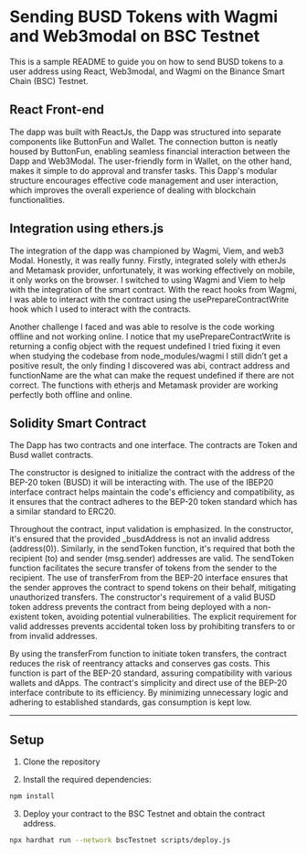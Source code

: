 # Sending BUSD Tokens with Wagmi and Web3modal on BSC Testnet

This is a sample README to guide you on how to send BUSD tokens to a user address using React, Web3modal, and Wagmi on the Binance Smart Chain (BSC) Testnet.

## React Front-end

The dapp was built with ReactJs, the Dapp was structured into separate components like ButtonFun and Wallet. The connection button is neatly housed by ButtonFun, enabling seamless financial interaction between the Dapp and Web3Modal. The user-friendly form in Wallet, on the other hand, makes it simple to do approval and transfer tasks. This Dapp's modular structure encourages effective code management and user interaction, which improves the overall experience of dealing with blockchain functionalities.

## Integration using ethers.js

The integration of the dapp was championed by Wagmi, Viem, and web3 Modal. Honestly, it was really funny. Firstly, integrated solely with etherJs and Metamask provider, unfortunately, it was working effectively on mobile, it only works on the browser. I switched to using Wagmi and Viem to help with the integration of the smart contract. With the react hooks from Wagmi, I was able to interact with the contract using the usePrepareContractWrite hook which I used to interact with the contracts. 

Another challenge I faced and was able to resolve is the code working offline and not working online. I notice that my usePrepareContractWrite is returning a config object with the request undefined I tried fixing it even when studying the codebase from node_modules/wagmi I still didn’t get a positive result, the only finding I discovered was abi, contract address and functionName are the what can make the request undefined if there are not correct. The functions with etherjs and Metamask provider are working perfectly both offline and online.

## Solidity Smart Contract

The Dapp has two contracts and one interface. The contracts are Token and Busd wallet contracts. 

The constructor is designed to initialize the contract with the address of the BEP-20 token (BUSD) it will be interacting with. The use of the IBEP20 interface contract helps maintain the code's efficiency and compatibility, as it ensures that the contract adheres to the BEP-20 token standard which has a similar standard to ERC20. 

Throughout the contract, input validation is emphasized. In the constructor, it's ensured that the provided _busdAddress is not an invalid address (address(0)). Similarly, in the sendToken function, it's required that both the recipient (to) and sender (msg.sender) addresses are valid.
The sendToken function facilitates the secure transfer of tokens from the sender to the recipient. The use of transferFrom from the BEP-20 interface ensures that the sender approves the contract to spend tokens on their behalf, mitigating unauthorized transfers.
The constructor's requirement of a valid BUSD token address prevents the contract from being deployed with a non-existent token, avoiding potential vulnerabilities. The explicit requirement for valid addresses prevents accidental token loss by prohibiting transfers to or from invalid addresses.

By using the transferFrom function to initiate token transfers, the contract reduces the risk of reentrancy attacks and conserves gas costs. This function is part of the BEP-20 standard, assuring compatibility with various wallets and dApps.
The contract's simplicity and direct use of the BEP-20 interface contribute to its efficiency. By minimizing unnecessary logic and adhering to established standards, gas consumption is kept low.

---

## Setup

1. Clone the repository

2. Install the required dependencies:

```bash
npm install
```

3. Deploy your contract to the BSC Testnet and obtain the contract address.
```bash
npx hardhat run --network bscTestnet scripts/deploy.js
```

